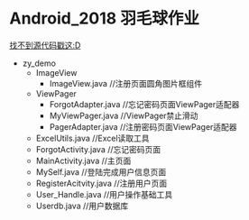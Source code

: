 Android_2018 羽毛球作业
======================
[找不到源代码戳这:D](https://github.com/814792647/Android_2018_zydemo/tree/master/app/src/main/java/com/example/com/zy_demo)
* zy_demo
	* ImageView
		* ImageView.java 	//注册页面圆角图片框组件
	* ViewPager
		* ForgotAdapter.java    //忘记密码页面ViewPager适配器
		* MyViewPager.java	//ViewPager禁止滑动
		* PagerAdapter.java     //注册密码页面ViewPager适配器
	* ExcelUtils.java		//Excel读取工具
	* ForgotActivity.java		//忘记密码页面
	* MainActivity.java		//主页面
	* MySelf.java			//登陆完成用户信息页面
	* RegisterAcitvity.java		//注册用户页面
	* User_Handle.java		//用户操作基础工具
	* Userdb.java                   //用户数据库
